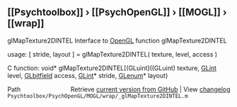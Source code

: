 ## [[Psychtoolbox]] &#8250; [[PsychOpenGL]] &#8250; [[MOGL]] &#8250; [[wrap]]

glMapTexture2DINTEL  Interface to [OpenGL](OpenGL) function glMapTexture2DINTEL  
  
usage:  [ stride, layout ] = glMapTexture2DINTEL( texture, level, access )  
  
C function:  void\* glMapTexture2DINTEL[(GLuint]((GLuint) texture, [GLint](GLint) level, [GLbitfield](GLbitfield) access, [GLint](GLint)\* stride, [GLenum](GLenum)\* layout)  




<div class="code_header" style="text-align:right;">
  <span style="float:left;">Path&nbsp;&nbsp;</span> <span class="counter">Retrieve <a href=
  "https://raw.github.com/Psychtoolbox-3/Psychtoolbox-3/beta/Psychtoolbox/PsychOpenGL/MOGL/wrap/_glMapTexture2DINTEL.m">current version from GitHub</a> | View <a href=
  "https://github.com/Psychtoolbox-3/Psychtoolbox-3/commits/beta/Psychtoolbox/PsychOpenGL/MOGL/wrap/_glMapTexture2DINTEL.m">changelog</a></span>
</div>
<div class="code">
  <code>Psychtoolbox/PsychOpenGL/MOGL/wrap/_glMapTexture2DINTEL.m</code>
</div>

